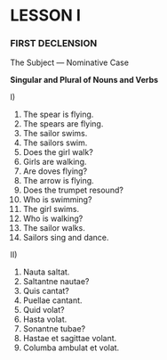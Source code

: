 # LESSON I

### **FIRST DECLENSION**

The Subject &mdash; Nominative Case

**Singular and Plural of Nouns and Verbs**

I)
1. The spear is flying.
2. The spears are flying.
3. The sailor swims.
4. The sailors swim.
5. Does the girl walk?
6. Girls are walking.
7. Are doves flying?
8. The arrow is flying.
9. Does the trumpet resound?
10. Who is swimming?
11. The girl swims.
12. Who is walking?
13. The sailor walks.
14. Sailors sing and dance.

II)
1. Nauta saltat.
2. Saltantne nautae?
3. Quis cantat?
4. Puellae cantant.
5. Quid volat?
6. Hasta volat.
7. Sonantne tubae?
8. Hastae et sagittae volant.
9. Columba ambulat et volat.
